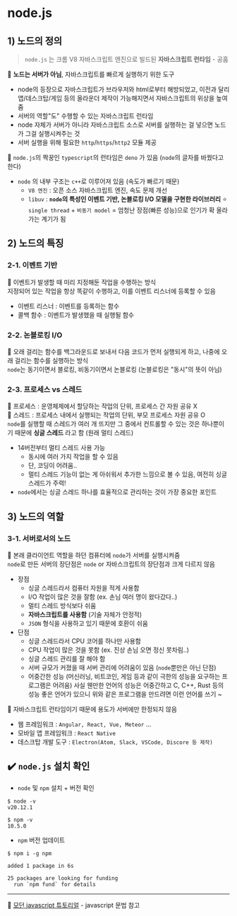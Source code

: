 # node.js
## 1) 노드의 정의
> ```node.js``` 는 크롬 V8 자바스크립트 엔진으로 빌드된 __자바스크립트 런타임__ - 공홈   

📌 __노드는 서버가 아님__, 자바스크립트를 빠르게 실행하기 위한 도구   
* node의 등장으로 자바스크립트가 브라우저와 html로부터 해방되었고, 이전과 달리 앱/데스크탑/게임 등의 올라운더 제작이 가능해지면서 자바스크립트의 위상을 높여줌
* 서버의 역할"도" 수행할 수 있는 자바스크립트 런타임 
* node 자체가 서버가 아니라 자바스크립트 소스로 서버를 실행하는 걸 넣으면 노드가 그걸 실행시켜주는 것
* 서버 실행을 위해 필요한 ```http```/```https```/```http2``` 모듈 제공 

📝 ```node.js```의 짝꿍인 ```typescript```의 런타임은 ```deno``` 가 있음 (```node```의 글자를 바꿨다고 한다)   

- ```node``` 의 내부 구조는 ```c++```로 이루어져 있음 (속도가 빠르기 때문)
  - ```V8 엔진``` : 오픈 소스 자바스크립트 엔진, 속도 문제 개선
  - ```libuv``` : __```node```의 특성인 이벤트 기반, 논블로킹 I/O 모델을 구현한 라이브러리__ ⭐    
      ```single thread``` + ```비동기 model``` = 엄청난 장점(빠른 성능)으로 인기가 확 올라가는 계기가 됨    
      
## 2) 노드의 특징
### 2-1. 이벤트 기반
📌 이벤트가 발생할 때 미리 지정해둔 작업을 수행하는 방식    
지정되어 있는 작업을 항상 똑같이 수행하고, 이를 이벤트 리스너에 등록할 수 있음   

- 이벤트 리스너 : 이벤트를 등록하는 함수
- 콜백 함수 : 이벤트가 발생했을 때 실행될 함수 
   
### 2-2. 논블로킹 I/O
📌 오래 걸리는 함수를 백그라운드로 보내서 다음 코드가 먼저 실행되게 하고, 나중에 오래 걸리는 함수를 실행하는 방식    
```node```는 동기이면서 블로킹, 비동기이면서 논블로킹 (논블로킹은 "동시"의 뜻이 아님)

### 2-3. 프로세스 vs 스레드
📌 프로세스 : 운영체제에서 할당하는 작업의 단위, 프로세스 간 자원 공유 X   
📌 스레드 : 프로세스 내에서 실행되는 작업의 단위, 부모 프로세스 자원 공유 O   
```node```를 실행할 때 스레드가 여러 개 뜨지만 그 중에서 컨트롤할 수 있는 것은 하나뿐이기 때문에 __싱글 스레드__ 라고 함 (원래 멀티 스레드)    

- 14버전부터 멀티 스레드 사용 가능
  - 동시에 여러 가지 작업을 할 수 있음
  - 단, 코딩이 어려움..
  - 멀티 스레드 기능이 없는 게 아쉬워서 추가한 느낌으로 볼 수 있음, 여전히 싱글 스레드가 주력!
- ```node```에서는 싱글 스레드 하나를 효율적으로 관리하는 것이 가장 중요한 포인트

## 3) 노드의 역할
### 3-1. 서버로서의 노드
📌 본래 클라이언트 역할을 하던 컴퓨터에 ```node```가 서버를 실행시켜줌    
```node```로 만든 서버의 장단점은 ```node``` or 자바스크립트의 장단점과 크게 다르지 않음

- 장점
  - 싱글 스레드라서 컴퓨터 자원을 적게 사용함
  - I/O 작업이 많은 것을 잘함 (ex. 손님 여러 명이 왔다갔다..)
  - 멀티 스레드 방식보다 쉬움
  - __자바스크립트를 사용함__ (기술 자체가 안정적)
  - ```JSON``` 형식을 사용하고 있기 때문에 호환이 쉬움 
- 단점
  - 싱글 스레드라서 CPU 코어를 하나만 사용함
  - CPU 작업이 많은 것을 못함 (ex. 진상 손님 오면 정신 못차림..)
  - 싱글 스레드 관리를 잘 해야 함
  - 서버 규모가 커졌을 때 서버 관리에 어려움이 있음 (```node```뿐만은 아닌 단점)
  - 어중간한 성능 (머신러닝, 비트코인, 게임 등과 같이 극한의 성능을 요구하는 프로그램은 어려움)
    사실 웬만한 언어의 성능은 어중간하고 C, C++, Rust 등의 성능 좋은 언어가 있으니 위와 같은 프로그램을 만드려면 이런 언어를 쓰기 ~

📌 자바스크립트 런타임이기 때문에 용도가 서버에만 한정되지 않음
- 웹 프레임워크 : ```Angular, React, Vue, Meteor``` ...
- 모바일 앱 프레임워크 : ```React Native```
- 데스크탑 개발 도구 : ```Electron(Atom, Slack, VSCode, Discore 등 제작)```   
   
## ✔️ ```node.js``` 설치 확인
- ```node``` 및 ```npm``` 설치 + 버전 확인
```
$ node -v
v20.12.1

$ npm -v
10.5.0
```
- ```npm``` 버전 업데이트
```
$ npm i -g npm

added 1 package in 6s

25 packages are looking for funding
  run `npm fund` for details
```

---
🔗 [모던 javascript 튜토리얼](https://ko.javascript.info/) - javascript 문법 참고   
